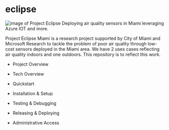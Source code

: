 # eclipse
![image of Project Eclipse](https://i.imgur.com/EEyrJPr.png)
Deploying air quality sensors in Miami leveraging Azure IOT and more.

Project Eclipse Miami is a research project supported by City of Miami and Microsoft Research to tackle the problem of poor air quality through low-cost sensors deployed in the Miami area. We have 2 uses cases reflecting air quality indoors and one outdoors. This repository is to reflect this work. 

* Project Overview 

* Tech Overview

* Quickstart

* Installation & Setup

* Testing & Debugging

* Releasing & Deploying

* Administrative Access
